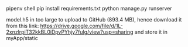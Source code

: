 pipenv shell
pip install requirements.txt
python manage.py runserver

model.h5 in too large to upload to GitHub (893.4 MB), hence download it from this link:
https://drive.google.com/file/d/1L-2xnzlrpiT32kkBL0iDpvPYhjy7fulg/view?usp=sharing
and store it in myApp/static
